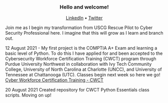 <h3 align="center">Hello and welcome!</h3>
<p align="center">
  <a href="https://www.linkedin.com/in/tomagill">LinkedIn</a> •
  <a href="https://twitter.com/muspellhiem">Twitter</a>

Join me as I begin my transformation from USCG Rescue Pilot to Cyber Security Professional here. I imagine that this will grow as I learn and branch out. 

12 August 2021 - My first project is the COMPTIA A+ Exam and learning a basic level of Python. To do this I have applied for and been accepted to the Cybersecurity Workforce Certification Training (CWCT) program through Purdue University Northwest in collaboration with Ivy Tech Community College, University of North Carolina at Charlotte (UNCC), and University of Tennessee at Chattanooga (UTC). Classes begin next week so here we go! [Cyber Workforce Certification Training - CWCT](https://www.pnw.edu/cybersecurity/cwct/training-paths/cybersecurity-artificial-intelligence-cs_ai-certificate-program/)

20 August 2021
Created repository for CWCT Python Essentials class scripts. Moving on up!



